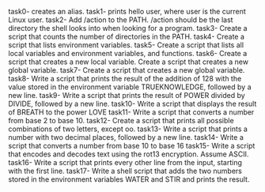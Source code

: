 task0-  creates an alias.
task1-  prints hello user, where user is the current Linux user.
task2- Add /action to the PATH. /action should be the last directory the shell looks into when looking for a program.
task3- Create a script that counts the number of directories in the PATH.
task4- Create a script that lists environment variables.
task5- Create a script that lists all local variables and environment variables, and functions.
task6- Create a script that creates a new local variable.
Create a script that creates a new global variable.
task7- Create a script that creates a new global variable.
task8- Write a script that prints the result of the addition of 128 with the value stored in the environment variable TRUEKNOWLEDGE, followed by a new line.
task9- Write a script that prints the result of POWER divided by DIVIDE, followed by a new line.
task10- Write a script that displays the result of BREATH to the power LOVE
task11- Write a script that converts a number from base 2 to base 10.
task12- Create a script that prints all possible combinations of two letters, except oo.
task13- Write a script that prints a number with two decimal places, followed by a new line.
task14- Write a script that converts a number from base 10 to base 16
task15- Write a script that encodes and decodes text using the rot13 encryption. Assume ASCII.
task16- Write a script that prints every other line from the input, starting with the first line.
task17- Write a shell script that adds the two numbers stored in the environment variables WATER and STIR and prints the result.
